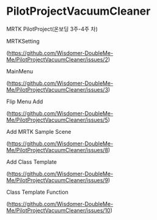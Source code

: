 # PilotProjectVacuumCleaner
MRTK PilotProject(온보딩 3주-4주 차)

MRTKSetting

(https://github.com/Wisdomer-DoubleMe-Me/PilotProjectVacuumCleaner/issues/2)

MainMenu

(https://github.com/Wisdomer-DoubleMe-Me/PilotProjectVacuumCleaner/issues/3)

Flip Menu Add

(https://github.com/Wisdomer-DoubleMe-Me/PilotProjectVacuumCleaner/issues/5)

Add MRTK Sample Scene

(https://github.com/Wisdomer-DoubleMe-Me/PilotProjectVacuumCleaner/issues/8)

Add Class Template

(https://github.com/Wisdomer-DoubleMe-Me/PilotProjectVacuumCleaner/issues/9)

Class Template Function

(https://github.com/Wisdomer-DoubleMe-Me/PilotProjectVacuumCleaner/issues/10)
